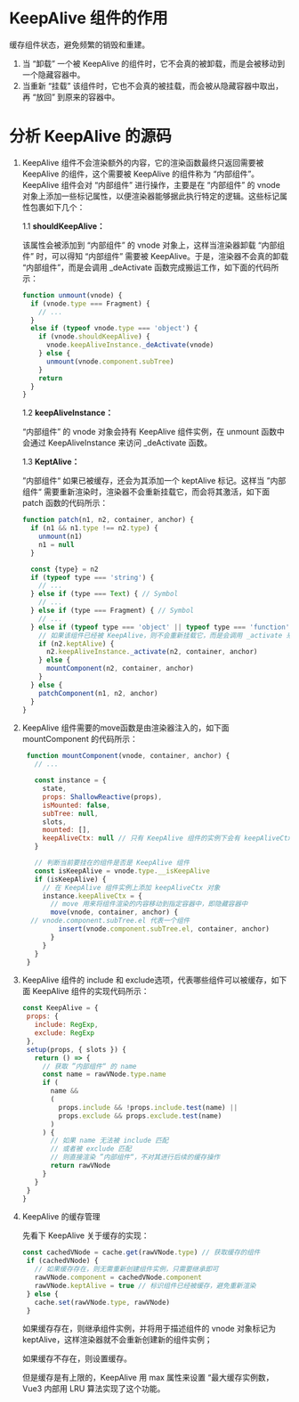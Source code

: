 # KeepAlive 组件的作用

缓存组件状态，避免频繁的销毁和重建。

1. 当 “卸载” 一个被 KeepAlive 的组件时，它不会真的被卸载，而是会被移动到一个隐藏容器中。
2. 当重新 “挂载” 该组件时，它也不会真的被挂载，而会被从隐藏容器中取出，再 “放回” 到原来的容器中。

# 分析 KeepAlive 的源码

1. KeepAlive 组件不会渲染额外的内容，它的渲染函数最终只返回需要被 KeepAlive 的组件，这个需要被 KeepAlive 的组件称为 “内部组件”。KeepAlive 组件会对 “内部组件” 进行操作，主要是在 “内部组件” 的 vnode 对象上添加一些标记属性，以便渲染器能够据此执行特定的逻辑。这些标记属性包裹如下几个：

   1.1 **shouldKeepAlive：**

   该属性会被添加到 “内部组件” 的 vnode 对象上，这样当渲染器卸载 “内部组件” 时，可以得知 “内部组件” 需要被 KeepAlive。于是，渲染器不会真的卸载 “内部组件”，而是会调用 _deActivate 函数完成搬运工作，如下面的代码所示：

   ```javascript
   function unmount(vnode) {
     if (vnode.type === Fragment) {
       // ...
     } 
     else if (typeof vnode.type === 'object') {
       if (vnode.shouldKeepAlive) {
         vnode.keepAliveInstance._deActivate(vnode)
       } else {
         unmount(vnode.component.subTree)
       }
       return
     }
   }
   ```
   1.2 **keepAliveInstance：**

   “内部组件” 的 vnode 对象会持有 KeepAlive 组件实例，在 unmount 函数中会通过 KeepAliveInstance 来访问 _deActivate 函数。

   1.3 **KeptAlive：**

   ”内部组件“ 如果已被缓存，还会为其添加一个 keptAlive 标记。这样当 ”内部组件“ 需要重新渲染时，渲染器不会重新挂载它，而会将其激活，如下面 patch 函数的代码所示：

   ```javascript
   function patch(n1, n2, container, anchor) {
     if (n1 && n1.type !== n2.type) {
       unmount(n1)
       n1 = null
     }

     const {type} = n2
     if (typeof type === 'string') {
       // ...
     } else if (type === Text) { // Symbol
       // ...
     } else if (type === Fragment) { // Symbol
       // ...
     } else if (typeof type === 'object' || typeof type === 'function') {
       // 如果该组件已经被 KeepAlive，则不会重新挂载它，而是会调用 _activate 来激活它
       if (n2.keptAlive) {
         n2.keepAliveInstance._activate(n2, container, anchor)
       } else {
         mountComponent(n2, container, anchor)
       }
     } else {
       patchComponent(n1, n2, anchor)
     }
   }
   ```
2. KeepAlive 组件需要的move函数是由渲染器注入的，如下面 mountComponent 的代码所示：

   ```javascript
    function mountComponent(vnode, container, anchor) {
      // ...

      const instance = {
        state,
        props: ShallowReactive(props),
        isMounted: false,
        subTree: null,
        slots,
        mounted: [],
        keepAliveCtx: null // 只有 KeepAlive 组件的实例下会有 keepAliveCtx 属性
      }

      // 判断当前要挂在的组件是否是 KeepAlive 组件
      const isKeepAlive = vnode.type.__isKeepAlive
      if (isKeepAlive) {
        // 在 KeepAlive 组件实例上添加 keepAliveCtx 对象
        instance.keepAliveCtx = {
          // move 用来将组件渲染的内容移动到指定容器中，即隐藏容器中
          move(vnode, container, anchor) {
   	 // vnode.component.subTree.el 代表一个组件
            insert(vnode.component.subTree.el, container, anchor)
          }
        }
      }
    }
   ```
3. KeepAlive 组件的 include 和 exclude选项，代表哪些组件可以被缓存，如下面 KeepAlive 组件的实现代码所示：

   ```javascript
   const KeepAlive = {
    props: {
      include: RegExp,
      exclude: RegExp
    },
    setup(props, { slots }) {
      return () => {
        // 获取 ”内部组件“ 的 name
        const name = rawVNode.type.name
        if (
          name &&
          (
            props.include && !props.include.test(name) ||
            props.exclude && props.exclude.test(name)
          )
        ) {
          // 如果 name 无法被 include 匹配
          // 或者被 exclude 匹配
          // 则直接渲染 ”内部组件“，不对其进行后续的缓存操作
          return rawVNode
        }
      }
    }
   }
   ```
4. KeepAlive 的缓存管理

   先看下 KeepAlive 关于缓存的实现：

   ```javascript
   const cachedVNode = cache.get(rawVNode.type) // 获取缓存的组件
    if (cachedVNode) {
      // 如果缓存存在，则无需重新创建组件实例，只需要继承即可
      rawVNode.component = cachedVNode.component
      rawVNode.keptAlive = true // 标识组件已经被缓存，避免重新渲染
    } else {
      cache.set(rawVNode.type, rawVNode)
    }
   ```
   如果缓存存在，则继承组件实例，并将用于描述组件的 vnode 对象标记为 keptAlive，这样渲染器就不会重新创建新的组件实例；

   如果缓存不存在，则设置缓存。

   但是缓存是有上限的，KeepAlive 用 max 属性来设置 “最大缓存实例数，Vue3 内部用 LRU 算法实现了这个功能。
